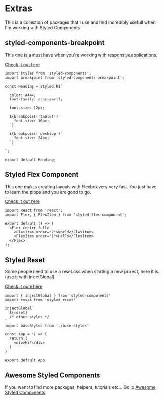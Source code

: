 # Extras

This ia a collection of packages that I use and find incredibly usefull when I'm working with Styled Components

## styled-components-breakpoint

This one is a must have when you're working with responsive applications.

[Check it out here](https://github.com/jameslnewell/styled-components-breakpoin)

```
import styled from 'styled-components';
import breakpoint from 'styled-components-breakpoint';

const Heading = styled.h1`

  color: #444;
  font-family: sans-serif;

  font-size: 12px;

  ${breakpoint('tablet')`
    font-size: 16px;
  `}

  ${breakpoint('desktop')`
    font-size: 24px;
  `}

`;

export default Heading;
```

## Styled Flex Component

This one makes creating layouts with Flexbox very very fast. You just have to learn the props and you are good to go.

[Check it out here](https://github.com/SaraVieira/styled-flex-component)

```
import React from 'react';
import Flex, { FlexItem } from 'styled-flex-component';

export default () => (
  <Flex center full>
    <FlexItem order="2">World</FlexItem>
    <FlexItem order="1">Hello</FlexItem>
  </Flex>
);
```

## Styled Reset

Some people need to use a reset.css when starting a new project, here it is. (use it with injectGlobal)

[Check it oute here](https://github.com/zacanger/styled-reset)

```
import { injectGlobal } from 'styled-components'
import reset from 'styled-reset'

injectGlobal`
  ${reset}
  /* other styles */
`
import baseStyles from './base-styles'

const App = () => {
  return (
    <div>Hi!</div>
  )
}

export default App
```

## Awesome Styled Components

If you want to find more packages, helpers, tutorials etc... Go to [Awesome Styled Components](https://github.com/styled-components/awesome-styled-components)
